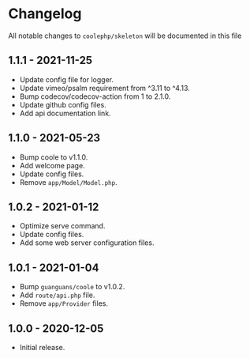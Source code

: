 # Changelog

All notable changes to `coolephp/skeleton` will be documented in this file

## 1.1.1 - 2021-11-25

* Update config file for logger.
* Update vimeo/psalm requirement from ^3.11 to ^4.13.
* Bump codecov/codecov-action from 1 to 2.1.0.
* Update github config files.
* Add api documentation link.

## 1.1.0 - 2021-05-23

* Bump coole to v1.1.0.
* Add welcome page.
* Update config files.
* Remove `app/Model/Model.php`.

## 1.0.2 - 2021-01-12

* Optimize serve command.
* Update config files.
* Add some web server configuration files.

## 1.0.1 - 2021-01-04

* Bump `guanguans/coole` to v1.0.2.
* Add `route/api.php` file.
* Remove `app/Provider` files.

## 1.0.0 - 2020-12-05

* Initial release.
